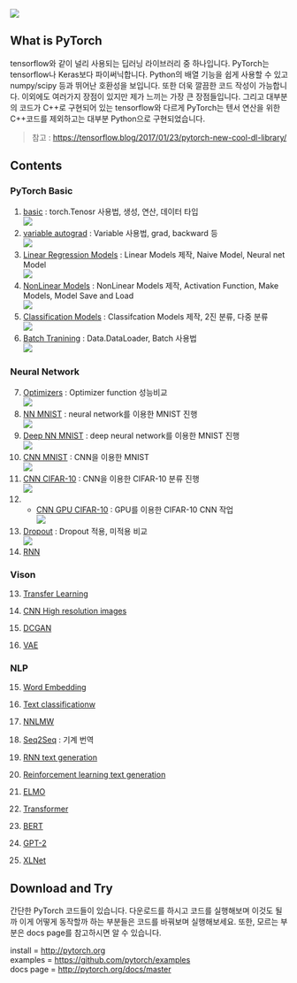 ![](images/pytorch-logo.png)

## What is PyTorch  
tensorflow와 같이 널리 사용되는 딥러닝 라이브러리 중 하나입니다. PyTorch는 tensorflow나 Keras보다 파이써닉합니다. Python의 배열 기능을 쉽게 사용할 수 있고 numpy/scipy 등과 뛰어난 호환성을 보입니다. 또한 더욱 깔끔한 코드 작성이 가능합니다. 이외에도 여러가지 장점이 있지만 제가 느끼는 가장 큰 장점들입니다. 그리고 대부분의 코드가 C++로 구현되어 있는 tensorflow와 다르게 PyTorch는 텐서 연산을 위한 C++코드를 제외하고는 대부분 Python으로 구현되었습니다.
> 참고 : https://tensorflow.blog/2017/01/23/pytorch-new-cool-dl-library/

## Contents  

### PyTorch Basic

1. [basic](01_basic.ipynb) : torch.Tenosr 사용법, 생성, 연산, 데이터 타입  
![](images/01.png)
2. [variable autograd](02_variable_autograd.ipynb) : Variable 사용법, grad, backward 등  
![](images/02.png)
3. [Linear Regression Models](03_Linear_Regression_Models.ipynb) : Linear Models 제작, Naive Model, Neural net Model  
![](images/03.png)
4. [NonLinear Models](04_NonLinear_Models.ipynb) : NonLinear Models 제작, Activation Function, Make Models, Model Save and Load  
![](images/04.png)
5. [Classification Models](05_Classification_Models.ipynb) : Classifcation Models 제작, 2진 분류, 다중 분류  
![](images/05.png)
6. [Batch Tranining](06_Batch_Training.ipynb) : Data.DataLoader, Batch 사용법  
![](images/06.png)

### Neural Network

7. [Optimizers](07_Optimizers.ipynb) : Optimizer function 성능비교  
![](images/07.png)
8. [NN MNIST](08_NN_MNIST.ipynb) : neural network를 이용한 MNIST 진행  
![](images/08.png)
9. [Deep NN MNIST](09_Deep_NN_MNIST.ipynb) : deep neural network를 이용한 MNIST 진행  
![](images/09.png)
10. [CNN MNIST](10_CNN_MNIST.ipynb) : CNN을 이용한 MNIST  
![](images/10.png)
11. [CNN CIFAR-10](11_CNN_CIFAR-10.ipynb) : CNN을 이용한 CIFAR-10 분류 진행  
![](images/11.png)
11. + [CNN GPU CIFAR-10](11_CNN_CIFAR-10-GPU.ipynb) : GPU를 이용한 CIFAR-10 CNN 작업  
![](images/11.png)
12. [Dropout](12_Dropout.ipynb) : Dropout 적용, 미적용 비교  
![](images/12.png)
16. [RNN]()

### Vison

13. [Transfer Learning]()

14. [CNN High resolution images]()

21. [DCGAN]()

23. [VAE]()

### NLP

15. [Word Embedding]()

17. [Text classificationw]()

18. [NNLMW]()

19. [Seq2Seq]() : 기계 번역

20. [RNN text generation]()

22. [Reinforcement learning text generation]()

24. [ELMO]()

25. [Transformer]()

26. [BERT]()

27. [GPT-2]()

28. [XLNet]()

## Download and Try
간단한 PyTorch 코드들이 있습니다. 다운로드를 하시고 코드를 실행해보며 이것도 될까 이게 어떻게 동작할까 하는 부분들은 코드를 바꿔보며 실행해보세요. 또한, 모르는 부분은 docs page를 참고하시면 알 수 있습니다.

install   = http://pytorch.org  
examples  = https://github.com/pytorch/examples  
docs page = http://pytorch.org/docs/master
